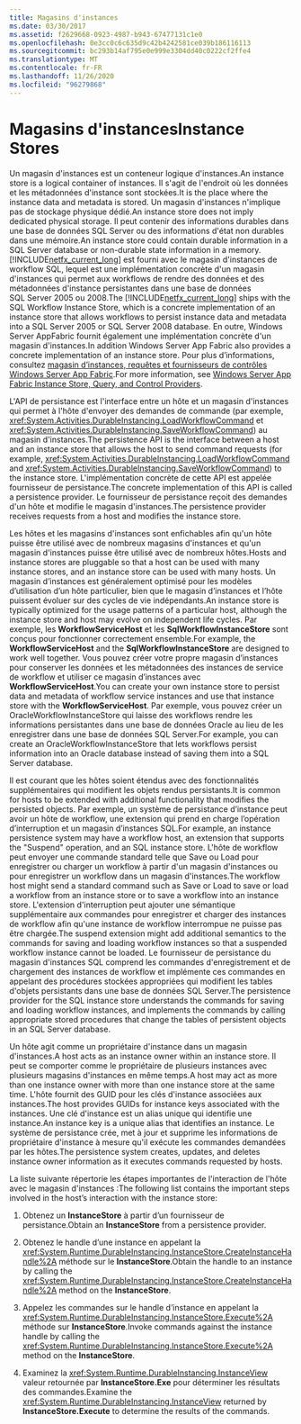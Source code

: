 ```yaml
---
title: Magasins d'instances
ms.date: 03/30/2017
ms.assetid: f2629668-0923-4987-b943-67477131c1e0
ms.openlocfilehash: 0e3cc0c6c635d9c42b4242581ce039b186116113
ms.sourcegitcommit: bc293b14af795e0e999e3304dd40c0222cf2ffe4
ms.translationtype: MT
ms.contentlocale: fr-FR
ms.lasthandoff: 11/26/2020
ms.locfileid: "96279868"
---
```

# <a name="instance-stores"></a><span data-ttu-id="a30c7-102">Magasins d'instances</span><span class="sxs-lookup"><span data-stu-id="a30c7-102">Instance Stores</span></span>

<span data-ttu-id="a30c7-103">Un magasin d'instances est un conteneur logique d'instances.</span><span class="sxs-lookup"><span data-stu-id="a30c7-103">An instance store is a logical container of instances.</span></span> <span data-ttu-id="a30c7-104">Il s'agit de l'endroit où les données et les métadonnées d'instance sont stockées.</span><span class="sxs-lookup"><span data-stu-id="a30c7-104">It is the place where the instance data and metadata is stored.</span></span> <span data-ttu-id="a30c7-105">Un magasin d'instances n'implique pas de stockage physique dédié.</span><span class="sxs-lookup"><span data-stu-id="a30c7-105">An instance store does not imply dedicated physical storage.</span></span> <span data-ttu-id="a30c7-106">Il peut contenir des informations durables dans une base de données SQL Server ou des informations d'état non durables dans une mémoire.</span><span class="sxs-lookup"><span data-stu-id="a30c7-106">An instance store could contain durable information in a SQL Server database or non-durable state information in a memory.</span></span> <span data-ttu-id="a30c7-107">[!INCLUDE[netfx_current_long](../../../includes/netfx-current-long-md.md)] est fourni avec le magasin d'instances de workflow SQL, lequel est une implémentation concrète d'un magasin d'instances qui permet aux workflows de rendre des données et des métadonnées d'instance persistantes dans une base de données SQL Server 2005 ou 2008.</span><span class="sxs-lookup"><span data-stu-id="a30c7-107">The [!INCLUDE[netfx_current_long](../../../includes/netfx-current-long-md.md)] ships with the SQL Workflow Instance Store, which is a concrete implementation of an instance store that allows workflows to persist instance data and metadata into a SQL Server 2005 or SQL Server 2008 database.</span></span> <span data-ttu-id="a30c7-108">En outre, Windows Server AppFabric fournit également une implémentation concrète d'un magasin d'instances.</span><span class="sxs-lookup"><span data-stu-id="a30c7-108">In addition Windows Server App Fabric also provides a concrete implementation of an instance store.</span></span> <span data-ttu-id="a30c7-109">Pour plus d’informations, consultez [magasin d’instances, requêtes et fournisseurs de contrôles Windows Server App Fabric](/previous-versions/appfabric/ff383417(v=azure.10)).</span><span class="sxs-lookup"><span data-stu-id="a30c7-109">For more information, see [Windows Server App Fabric Instance Store, Query, and Control Providers](/previous-versions/appfabric/ff383417(v=azure.10)).</span></span>  
  
 <span data-ttu-id="a30c7-110">L'API de persistance est l'interface entre un hôte et un magasin d'instances qui permet à l'hôte d'envoyer des demandes de commande (par exemple, <xref:System.Activities.DurableInstancing.LoadWorkflowCommand> et <xref:System.Activities.DurableInstancing.SaveWorkflowCommand>) au magasin d'instances.</span><span class="sxs-lookup"><span data-stu-id="a30c7-110">The persistence API is the interface between a host and an instance store that allows the host to send command requests (for example, <xref:System.Activities.DurableInstancing.LoadWorkflowCommand> and <xref:System.Activities.DurableInstancing.SaveWorkflowCommand>) to the instance store.</span></span> <span data-ttu-id="a30c7-111">L'implémentation concrète de cette API est appelée fournisseur de persistance.</span><span class="sxs-lookup"><span data-stu-id="a30c7-111">The concrete implementation of this API is called a persistence provider.</span></span> <span data-ttu-id="a30c7-112">Le fournisseur de persistance reçoit des demandes d'un hôte et modifie le magasin d'instances.</span><span class="sxs-lookup"><span data-stu-id="a30c7-112">The persistence provider receives requests from a host and modifies the instance store.</span></span>  
  
 <span data-ttu-id="a30c7-113">Les hôtes et les magasins d'instances sont enfichables afin qu'un hôte puisse être utilisé avec de nombreux magasins d'instances et qu'un magasin d'instances puisse être utilisé avec de nombreux hôtes.</span><span class="sxs-lookup"><span data-stu-id="a30c7-113">Hosts and instance stores are pluggable so that a host can be used with many instance stores, and an instance store can be used with many hosts.</span></span> <span data-ttu-id="a30c7-114">Un magasin d’instances est généralement optimisé pour les modèles d’utilisation d’un hôte particulier, bien que le magasin d’instances et l’hôte puissent évoluer sur des cycles de vie indépendants.</span><span class="sxs-lookup"><span data-stu-id="a30c7-114">An instance store is typically optimized for the usage patterns of a particular host, although the instance store and host may evolve on independent life cycles.</span></span> <span data-ttu-id="a30c7-115">Par exemple, les **WorkflowServiceHost** et les **SqlWorkflowInstanceStore** sont conçus pour fonctionner correctement ensemble.</span><span class="sxs-lookup"><span data-stu-id="a30c7-115">For example, the **WorkflowServiceHost** and the **SqlWorkflowInstanceStore** are designed to work well together.</span></span> <span data-ttu-id="a30c7-116">Vous pouvez créer votre propre magasin d’instances pour conserver les données et les métadonnées des instances de service de workflow et utiliser ce magasin d’instances avec **WorkflowServiceHost**.</span><span class="sxs-lookup"><span data-stu-id="a30c7-116">You can create your own instance store to persist data and metadata of workflow service instances and use that instance store with the **WorkflowServiceHost**.</span></span> <span data-ttu-id="a30c7-117">Par exemple, vous pouvez créer un OracleWorkflowInstanceStore qui laisse des workflows rendre les informations persistantes dans une base de données Oracle au lieu de les enregistrer dans une base de données SQL Server.</span><span class="sxs-lookup"><span data-stu-id="a30c7-117">For example, you can create an OracleWorkflowInstanceStore that lets workflows persist information into an Oracle database instead of saving them into a SQL Server database.</span></span>  
  
 <span data-ttu-id="a30c7-118">Il est courant que les hôtes soient étendus avec des fonctionnalités supplémentaires qui modifient les objets rendus persistants.</span><span class="sxs-lookup"><span data-stu-id="a30c7-118">It is common for hosts to be extended with additional functionality that modifies the persisted objects.</span></span> <span data-ttu-id="a30c7-119">Par exemple, un système de persistance d’instance peut avoir un hôte de workflow, une extension qui prend en charge l’opération d’interruption et un magasin d’instances SQL.</span><span class="sxs-lookup"><span data-stu-id="a30c7-119">For example, an instance persistence system may have a workflow host, an extension that supports the "Suspend" operation, and an SQL instance store.</span></span>  <span data-ttu-id="a30c7-120">L'hôte de workflow peut envoyer une commande standard telle que Save ou Load pour enregistrer ou charger un workflow à partir d'un magasin d'instances ou pour enregistrer un workflow dans un magasin d'instances.</span><span class="sxs-lookup"><span data-stu-id="a30c7-120">The workflow host might send a standard command such as Save or Load to save or load a workflow from an instance store or to save a workflow into an instance store.</span></span> <span data-ttu-id="a30c7-121">L'extension d'interruption peut ajouter une sémantique supplémentaire aux commandes pour enregistrer et charger des instances de workflow afin qu'une instance de workflow interrompue ne puisse pas être chargée.</span><span class="sxs-lookup"><span data-stu-id="a30c7-121">The suspend extension might add additional semantics to the commands for saving and loading workflow instances so that a suspended workflow instance cannot be loaded.</span></span> <span data-ttu-id="a30c7-122">Le fournisseur de persistance du magasin d'instances SQL comprend les commandes d'enregistrement et de chargement des instances de workflow et implémente ces commandes en appelant des procédures stockées appropriées qui modifient les tables d'objets persistants dans une base de données SQL Server.</span><span class="sxs-lookup"><span data-stu-id="a30c7-122">The persistence provider for the SQL instance store understands the commands for saving and loading workflow instances, and implements the commands by calling appropriate stored procedures that change the tables of persistent objects in an SQL Server database.</span></span>  
  
 <span data-ttu-id="a30c7-123">Un hôte agit comme un propriétaire d'instance dans un magasin d'instances.</span><span class="sxs-lookup"><span data-stu-id="a30c7-123">A host acts as an instance owner within an instance store.</span></span> <span data-ttu-id="a30c7-124">Il peut se comporter comme le propriétaire de plusieurs instances avec plusieurs magasins d'instances en même temps.</span><span class="sxs-lookup"><span data-stu-id="a30c7-124">A host may act as more than one instance owner with more than one instance store at the same time.</span></span> <span data-ttu-id="a30c7-125">L'hôte fournit des GUID pour les clés d'instance associées aux instances.</span><span class="sxs-lookup"><span data-stu-id="a30c7-125">The host provides GUIDs for instance keys associated with the instances.</span></span> <span data-ttu-id="a30c7-126">Une clé d'instance est un alias unique qui identifie une instance.</span><span class="sxs-lookup"><span data-stu-id="a30c7-126">An instance key is a unique alias that identifies an instance.</span></span> <span data-ttu-id="a30c7-127">Le système de persistance crée, met à jour et supprime les informations de propriétaire d'instance à mesure qu'il exécute les commandes demandées par les hôtes.</span><span class="sxs-lookup"><span data-stu-id="a30c7-127">The persistence system creates, updates, and deletes instance owner information as it executes commands requested by hosts.</span></span>  
  
 <span data-ttu-id="a30c7-128">La liste suivante répertorie les étapes importantes de l'interaction de l'hôte avec le magasin d'instances :</span><span class="sxs-lookup"><span data-stu-id="a30c7-128">The following list contains the important steps involved in the host’s interaction with the instance store:</span></span>  
  
1. <span data-ttu-id="a30c7-129">Obtenez un **InstanceStore** à partir d’un fournisseur de persistance.</span><span class="sxs-lookup"><span data-stu-id="a30c7-129">Obtain an **InstanceStore** from a persistence provider.</span></span>  

2. <span data-ttu-id="a30c7-130">Obtenez le handle d’une instance en appelant la <xref:System.Runtime.DurableInstancing.InstanceStore.CreateInstanceHandle%2A> méthode sur le **InstanceStore**.</span><span class="sxs-lookup"><span data-stu-id="a30c7-130">Obtain the handle to an instance by calling the <xref:System.Runtime.DurableInstancing.InstanceStore.CreateInstanceHandle%2A> method on the **InstanceStore**.</span></span>  
  
3. <span data-ttu-id="a30c7-131">Appelez les commandes sur le handle d’instance en appelant la <xref:System.Runtime.DurableInstancing.InstanceStore.Execute%2A> méthode sur **InstanceStore**.</span><span class="sxs-lookup"><span data-stu-id="a30c7-131">Invoke commands against the instance handle by calling the <xref:System.Runtime.DurableInstancing.InstanceStore.Execute%2A> method on the **InstanceStore**.</span></span>  
  
4. <span data-ttu-id="a30c7-132">Examinez la <xref:System.Runtime.DurableInstancing.InstanceView> valeur retournée par **InstanceStore.Exe** pour déterminer les résultats des commandes.</span><span class="sxs-lookup"><span data-stu-id="a30c7-132">Examine the <xref:System.Runtime.DurableInstancing.InstanceView> returned by **InstanceStore.Execute** to determine the results of the commands.</span></span>
